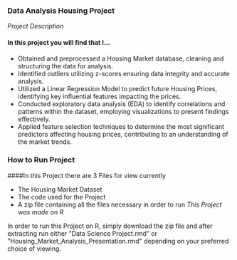 ### Data Analysis Housing Project
_Project Description_
#### In this project you will find that I...
- Obtained and preprocessed a Housing Market database, cleaning and structuring the data for analysis.
- Identified outliers utilizing z-scores ensuring data integrity and accurate analysis.
- Utilized a Linear Regression Model to predict future Housing Prices, identifying key influential features impacting the prices.
- Conducted exploratory data analysis (EDA) to identify correlations and patterns within the dataset, employing visualizations to present findings effectively.
- Applied feature selection techniques to determine the most significant predictors affecting housing prices, contributing to an understanding of the market trends.

### How to Run Project
####In this Project there are 3 Files for view currently
- The Housing Market Dataset
- The code used for the Project
- A zip file containing all the files necessary in order to run
  _This Project was made on R_

In order to run this Project on R, simply download the zip file and after extracting run either "Data Science Project.rmd" or "Housing_Market_Analysis_Presentation.rmd" depending on your preferred choice of viewing.
